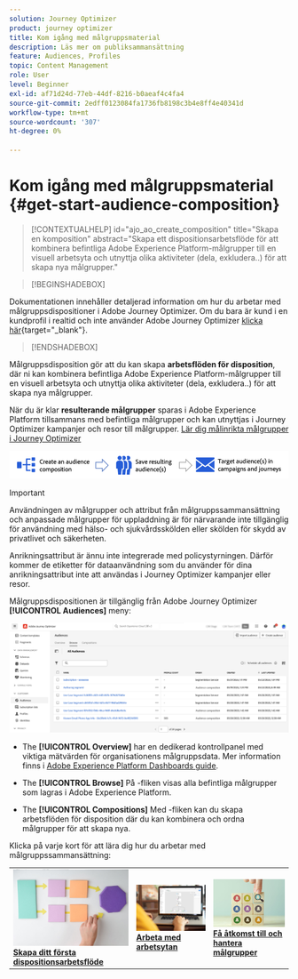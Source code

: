 ```yaml
---
solution: Journey Optimizer
product: journey optimizer
title: Kom igång med målgruppsmaterial
description: Läs mer om publiksammansättning
feature: Audiences, Profiles
topic: Content Management
role: User
level: Beginner
exl-id: af71d24d-77eb-44df-8216-b0aeaf4c4fa4
source-git-commit: 2edff0123084fa1736fb8198c3b4e8ff4e40341d
workflow-type: tm+mt
source-wordcount: '307'
ht-degree: 0%

---
```


# Kom igång med målgruppsmaterial {#get-start-audience-composition}

>[!CONTEXTUALHELP]
>id="ajo_ao_create_composition"
>title="Skapa en komposition"
>abstract="Skapa ett dispositionsarbetsflöde för att kombinera befintliga Adobe Experience Platform-målgrupper till en visuell arbetsyta och utnyttja olika aktiviteter (dela, exkludera..) för att skapa nya målgrupper."

>[!BEGINSHADEBOX]

Dokumentationen innehåller detaljerad information om hur du arbetar med målgruppsdispositioner i Adobe Journey Optimizer. Om du bara är kund i en kundprofil i realtid och inte använder Adobe Journey Optimizer [klicka här](https://experienceleague.adobe.com/docs/experience-platform/segmentation/ui/audience-composition.html){target="_blank"}.

>[!ENDSHADEBOX]

Målgruppsdisposition gör att du kan skapa **arbetsflöden för disposition**, där ni kan kombinera befintliga Adobe Experience Platform-målgrupper till en visuell arbetsyta och utnyttja olika aktiviteter (dela, exkludera..) för att skapa nya målgrupper.

När du är klar **resulterande målgrupper** sparas i Adobe Experience Platform tillsammans med befintliga målgrupper och kan utnyttjas i Journey Optimizer kampanjer och resor till målgrupper. [Lär dig målinrikta målgrupper i Journey Optimizer](../audience/about-audiences.md#segments-in-journey-optimizer)

![](assets/audiences-process.png)

>[!IMPORTANT]
>
>Användningen av målgrupper och attribut från målgruppssammansättning och anpassade målgrupper för uppladdning är för närvarande inte tillgänglig för användning med hälso- och sjukvårdsskölden eller skölden för skydd av privatlivet och säkerheten.
>
>Anrikningsattribut är ännu inte integrerade med policystyrningen. Därför kommer de etiketter för dataanvändning som du använder för dina anrikningsattribut inte att användas i Journey Optimizer kampanjer eller resor.

Målgruppsdispositionen är tillgänglig från Adobe Journey Optimizer **[!UICONTROL Audiences]** meny:

![](assets/audiences-browse.png)

* The **[!UICONTROL Overview]** har en dedikerad kontrollpanel med viktiga mätvärden för organisationens målgruppsdata. Mer information finns i [Adobe Experience Platform Dashboards guide](https://experienceleague.adobe.com/docs/experience-platform/dashboards/guides/segments.html).

* The **[!UICONTROL Browse]** På -fliken visas alla befintliga målgrupper som lagras i Adobe Experience Platform.

* The **[!UICONTROL Compositions]** Med -fliken kan du skapa arbetsflöden för disposition där du kan kombinera och ordna målgrupper för att skapa nya.

Klicka på varje kort för att lära dig hur du arbetar med målgruppssammansättning:

<table style="table-layout:fixed"><tr style="border: 0;">
<td><a href="create-compositions.md"><img alt="Skapa kompositionsarbetsflöden" src="../assets/do-not-localize/ao-workflows.jpg"></a>
<div><a href="create-compositions.md"><strong>Skapa ditt första dispositionsarbetsflöde</strong></a></div></td>
<td><a href="composition-canvas.md"><img alt="Arbeta med arbetsytan" src="../assets/do-not-localize/ao-canvas.jpg"></a>
<div><a href="composition-canvas.md"><strong>Arbeta med arbetsytan</strong></a></div></td>
<td><a href="access-audiences.md"><img alt="Få åtkomst till och hantera målgrupper" src="../assets/do-not-localize/ao-audiences.jpeg"></a>
<div><a href="access-audiences.md"><strong>Få åtkomst till och hantera målgrupper</strong></a></div></td>
</tr></table>
